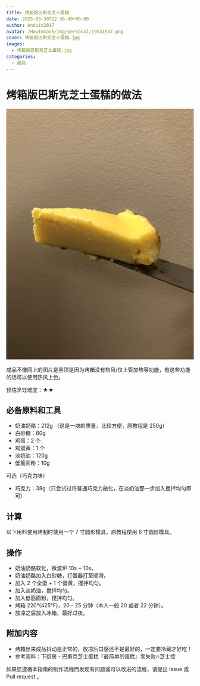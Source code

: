 ```yaml
---
title: 烤箱版巴斯克芝士蛋糕
date: 2025-08-30T22:36:49+08:00
author: Anduin2017
avatar: /HowToCook/img/personal/19531547.png
cover: 烤箱版巴斯克芝士蛋糕.jpg
images:
  - 烤箱版巴斯克芝士蛋糕.jpg
categories:
  - 甜品
---
```


# 烤箱版巴斯克芝士蛋糕的做法

![自家成品](./烤箱版巴斯克芝士蛋糕.jpg)

成品不像网上的图片是黑顶是因为烤箱没有热风/仅上管加热等功能，有这些功能的话可以使用热风上色。

预估烹饪难度：★★

## 必备原料和工具

- 奶油奶酪：212g （这是一块的质量，比较方便，原教程是 250g）
- 白砂糖：60g
- 鸡蛋：2 个
- 鸡蛋黄：1 个
- 淡奶油：120g
- 低筋面粉：10g

可选（巧克力味）

- 巧克力：38g（只尝试过将普通巧克力融化，在淡奶油那一步加入搅拌均匀即可）

## 计算

以下用料使用烤制时使用一个 7 寸圆形模具，原教程使用 6 寸圆形模具。

## 操作

- 奶油奶酪软化，微波炉 10s + 10s。
- 奶油奶酪加入白砂糖，打蛋器打至顺滑。
- 加入 2 个全蛋 + 1 个蛋黄，搅拌均匀。
- 加入淡奶油，搅拌均匀。
- 加入低筋面粉，搅拌均匀。
- 烤箱 220°(425°F)，20 - 25 分钟（本人一般 20 或者 22 分钟）。
- 放凉之后放入冰箱，最好过夜。

## 附加内容

- 烤箱出来成品抖动是正常的，放凉后口感还不是最好的，一定要冷藏才好吃！
- 参考资料：下厨房 - 巴斯克芝士蛋糕『最简单的蛋糕』零失败🔥芝士控

如果您遵循本指南的制作流程而发现有问题或可以改进的流程，请提出 Issue 或 Pull request 。
